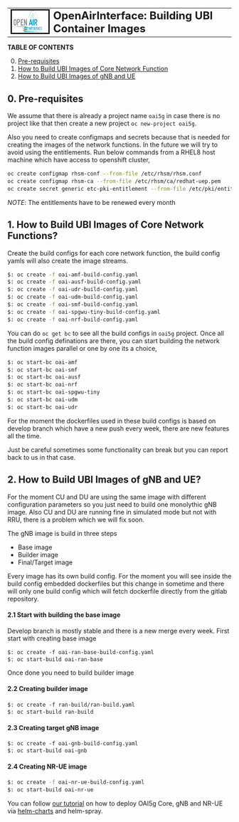 <table style="border-collapse: collapse; border: none;">
  <tr style="border-collapse: collapse; border: none;">
    <td style="border-collapse: collapse; border: none;">
      <a href="http://www.openairinterface.org/">
         <img src="../docs/images/oai_final_logo.png" alt="" border=3 height=50 width=150>
         </img>
      </a>
    </td>
    <td style="border-collapse: collapse; border: none; vertical-align: center;">
      <b><font size = "5">OpenAirInterface: Building UBI Container Images</font></b>
    </td>
  </tr>
</table>

**TABLE OF CONTENTS**

0.  [Pre-requisites](#0-pre-requisites)
1.  [How to Build UBI Images of Core Network Function](#1-how-to-build-ubi-images-of-core-network-functions)
2.  [How to Build UBI Images of gNB and UE](#2-how-to-build-ubi-images-of-gnb-and-ue)


## 0. Pre-requisites

We assume that there is already a project name `oai5g` in case there is no project like that then create a new project `oc new-project oai5g`. 

Also you need to create configmaps and secrets because that is needed for creating the images of the network functions. In the future we will try to avoid using the entitlements. Run below commands from a RHEL8 host machine which have access to openshift cluster,

```bash
oc create configmap rhsm-conf --from-file /etc/rhsm/rhsm.conf
oc create configmap rhsm-ca --from-file /etc/rhsm/ca/redhat-uep.pem
oc create secret generic etc-pki-entitlement --from-file /etc/pki/entitlement/<pem>.pem --from-file /etc/pki/entitlement/<key>-key.pem
```

*NOTE*: The entitlements have to be renewed every month 


## 1. How to Build UBI Images of Core Network Functions?

Create the build configs for each core network function, the build config yamls will also create the image streams.

```bash
$: oc create -f oai-amf-build-config.yaml
$: oc create -f oai-ausf-build-config.yaml
$: oc create -f oai-udr-build-config.yaml
$: oc create -f oai-udm-build-config.yaml
$: oc create -f oai-smf-build-config.yaml
$: oc create -f oai-spgwu-tiny-build-config.yaml
$: oc create -f oai-nrf-build-config.yaml
```

You can do `oc get bc` to see all the build configs in `oai5g` project. Once all the build config definations are there, you can start building the network function images parallel or one by one its a choice, 

``` bash
$: oc start-bc oai-amf 
$: oc start-bc oai-smf 
$: oc start-bc oai-ausf 
$: oc start-bc oai-nrf
$: oc start-bc oai-spgwu-tiny 
$: oc start-bc oai-udm
$: oc start-bc oai-udr
```

For the moment the dockerfiles used in these build configs is based on develop branch which have a new push every week, there are new features all the time. 

Just be careful sometimes some functionality can break but you can report back to us in that case. 

## 2. How to Build UBI Images of gNB and UE?

For the moment CU and DU are using the same image with different configuration parameters so you just need to build one monolythic gNB image. Also CU and DU are running fine in simulated mode but not with RRU, there is a problem which we will fix soon. 

The gNB image is build in three steps
- Base image
- Builder image
- Final/Target image

Every image has its own build config. For the moment you will see inside the build config embedded dockerfiles but this change in sometime and there will only one build config which will fetch dockerfile directly from the gitlab repository. 

#### 2.1 Start with building the base image

Develop branch is mostly stable and there is a new merge every week. First start with creating base image

```
$: oc create -f oai-ran-base-build-config.yaml
$: oc start-build oai-ran-base
```

Once done you need to build builder image

#### 2.2 Creating builder image

```
$: oc create -f ran-build/ran-build.yaml 
$: oc start-build ran-build
```

#### 2.3 Creating target gNB image

```
$: oc create -f oai-gnb-build-config.yaml
$: oc start-build oai-gnb
```

#### 2.4 Creating NR-UE image

``` bash
$: oc create -f oai-nr-ue-build-config.yaml
$: oc start-build oai-nr-ue 
```

You can follow [our tutorial](../docs/DEPLOY_SA5G_HC.md) on how to deploy OAI5g Core, gNB and NR-UE via [helm-charts](../charts) and helm-spray.  